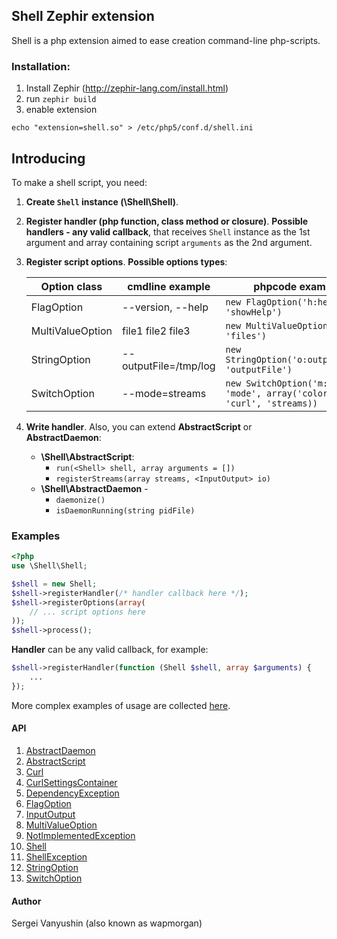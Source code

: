 Shell Zephir extension
---
Shell is a php extension aimed to ease creation command-line php-scripts.

### Installation:

1. Install Zephir (http://zephir-lang.com/install.html)
2. run `zephir build`
3. enable extension
```
echo "extension=shell.so" > /etc/php5/conf.d/shell.ini
```
## Introducing
To make a shell script, you need:

1. **Create `Shell` instance (\Shell\Shell)**.
2. **Register handler (php function, class method or closure)**. **Possible handlers - any valid callback**, that receives `Shell` instance as the 1st argument and array containing script `arguments` as the 2nd argument.
3. **Register script options**. **Possible options types**:

	|   Option class   |    cmdline example    |                             phpcode example                             |
	|------------------|-----------------------|-------------------------------------------------------------------------|
	| FlagOption       | --version, --help     | `new FlagOption('h:help', 'showHelp')`                                  |
	| MultiValueOption | file1 file2 file3     | `new MultiValueOption(null, 'files')`                                   |
	| StringOption     | --outputFile=/tmp/log | `new StringOption('o:outputFile', 'outputFile')`                        |
	| SwitchOption     | --mode=streams        | `new SwitchOption('m:mode', 'mode', array('colors', 'curl', 'streams))` |

4. **Write handler**. Also, you can extend **AbstractScript** or **AbstractDaemon**:

	* **\Shell\AbstractScript**:
		- `run(<Shell> shell, array arguments = [])`
		- `registerStreams(array streams, <InputOutput> io)`
	* **\Shell\AbstractDaemon** -
		- `daemonize()`
		- `isDaemonRunning(string pidFile)`

### Examples
```php
<?php
use \Shell\Shell;

$shell = new Shell;
$shell->registerHandler(/* handler callback here */);
$shell->registerOptions(array(
	// ... script options here
));
$shell->process();
```

**Handler** can be any valid callback, for example:
```php
$shell->registerHandler(function (Shell $shell, array $arguments) {
	...
});
```

More complex examples of usage are collected [here](https://github.com/wapmorgan/shell-scripts).

#### API
1. [AbstractDaemon](docs/api/AbstractDaemon.html)
2. [AbstractScript](docs/api/AbstractScript.html)
3. [Curl](docs/api/Curl.html)
4. [CurlSettingsContainer](docs/api/CurlSettingsContainer.html)
5. [DependencyException](docs/api/DependencyException.html)
6. [FlagOption](docs/api/FlagOption.html)
7. [InputOutput](docs/api/InputOutput.html)
8. [MultiValueOption](docs/api/MultiValueOption.html)
9. [NotImplementedException](docs/api/NotImplementedException.html)
10. [Shell](docs/api/Shell.html)
11. [ShellException](docs/api/ShellException.html)
12. [StringOption](docs/api/StringOption.html)
13. [SwitchOption](docs/api/SwitchOption.html)

#### Author
Sergei Vanyushin (also known as wapmorgan)
